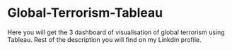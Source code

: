 # Global-Terrorism-Tableau
Here you will get the 3 dashboard of visualisation of global terrorism using Tableau. Rest of the description you will find on my Linkdin profile. 
